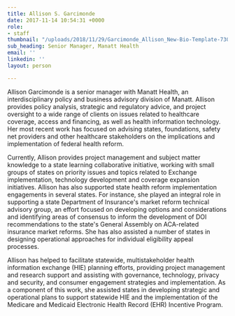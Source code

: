 ```yaml
---
title: Allison S. Garcimonde
date: 2017-11-14 10:54:31 +0000
role:
- staff
thumbnail: "/uploads/2018/11/29/Garcimonde_Allison_New-Bio-Template-730-x-730_2017.jpg"
sub_heading: Senior Manager, Manatt Health
email: ''
linkedin: ''
layout: person

---
```

Allison Garcimonde is a senior manager with Manatt Health, an interdisciplinary policy and business advisory division of Manatt. Allison provides policy analysis, strategic and regulatory advice, and project oversight to a wide range of clients on issues related to healthcare coverage, access and financing, as well as health information technology. Her most recent work has focused on advising states, foundations, safety net providers and other healthcare stakeholders on the implications and implementation of federal health reform. 

Currently, Allison provides project management and subject matter knowledge to a state learning collaborative initiative, working with small groups of states on priority issues and topics related to Exchange implementation, technology development and coverage expansion initiatives. Allison has also supported state health reform implementation engagements in several states. For instance, she played an integral role in supporting a state Department of Insurance's market reform technical advisory group, an effort focused on developing options and considerations and identifying areas of consensus to inform the development of DOI recommendations to the state's General Assembly on ACA-related insurance market reforms. She has also assisted a number of states in designing operational approaches for individual eligibility appeal processes. 

Allison has helped to facilitate statewide, multistakeholder health information exchange (HIE) planning efforts, providing project management and research support and assisting with governance, technology, privacy and security, and consumer engagement strategies and implementation. As a component of this work, she assisted states in developing strategic and operational plans to support statewide HIE and the implementation of the Medicare and Medicaid Electronic Health Record (EHR) Incentive Program.